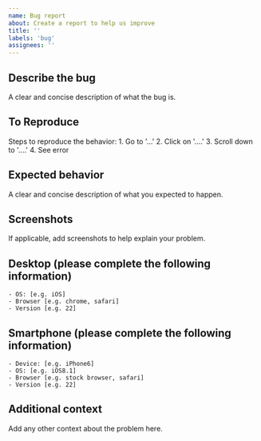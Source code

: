 ```yaml
---
name: Bug report
about: Create a report to help us improve
title: ''
labels: 'bug'
assignees: ''
---
```

## Describe the bug
A clear and concise description of what the bug is.

## To Reproduce
Steps to reproduce the behavior:
    1. Go to '...'
    2. Click on '....'
    3. Scroll down to '....'
    4. See error

## Expected behavior
A clear and concise description of what you expected to happen.

## Screenshots
If applicable, add screenshots to help explain your problem.

## Desktop (please complete the following information)
    - OS: [e.g. iOS]
    - Browser [e.g. chrome, safari]
    - Version [e.g. 22]

## Smartphone (please complete the following information)
    - Device: [e.g. iPhone6]
    - OS: [e.g. iOS8.1]
    - Browser [e.g. stock browser, safari]
    - Version [e.g. 22]

## Additional context
Add any other context about the problem here.
